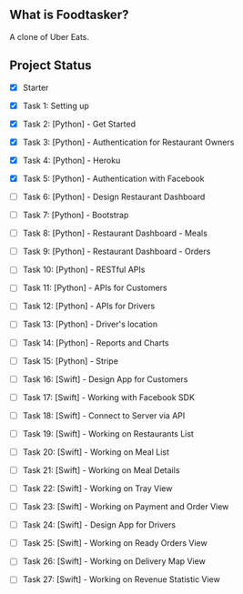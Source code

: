 ## What is Foodtasker?

A clone of Uber Eats.

## Project Status

- [X] Starter

- [X] Task 1: Setting up

- [X] Task 2: [Python] - Get Started

- [X] Task 3: [Python] - Authentication for Restaurant Owners

- [X] Task 4: [Python] - Heroku

- [X] Task 5: [Python] - Authentication with Facebook

- [ ] Task 6: [Python] - Design Restaurant Dashboard

- [ ] Task 7: [Python] - Bootstrap

- [ ] Task 8: [Python] - Restaurant Dashboard - Meals

- [ ] Task 9: [Python] - Restaurant Dashboard - Orders

- [ ] Task 10: [Python] - RESTful APIs

- [ ] Task 11: [Python] - APIs for Customers

- [ ] Task 12: [Python] - APIs for Drivers

- [ ] Task 13: [Python] - Driver's location

- [ ] Task 14: [Python] - Reports and Charts

- [ ] Task 15: [Python] - Stripe

- [ ] Task 16: [Swift] - Design App for Customers

- [ ] Task 17: [Swift] - Working with Facebook SDK

- [ ] Task 18: [Swift] - Connect to Server via API

- [ ] Task 19: [Swift] - Working on Restaurants List

- [ ] Task 20: [Swift] - Working on Meal List

- [ ] Task 21: [Swift] - Working on Meal Details

- [ ] Task 22: [Swift] - Working on Tray View

- [ ] Task 23: [Swift] - Working on Payment and Order View

- [ ] Task 24: [Swift] - Design App for Drivers

- [ ] Task 25: [Swift] - Working on Ready Orders View

- [ ] Task 26: [Swift] - Working on Delivery Map View

- [ ] Task 27: [Swift] - Working on Revenue Statistic View